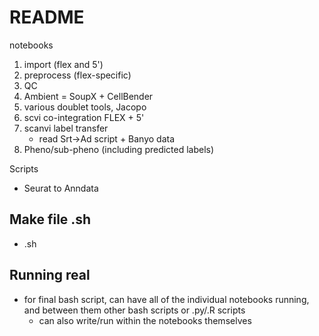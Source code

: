 # README

notebooks
1. import (flex and 5')
2. preprocess (flex-specific)
3. QC
4. Ambient = SoupX + CellBender
5. various doublet tools, Jacopo 
6. scvi co-integration FLEX + 5'
7. scanvi label transfer
   - read Srt->Ad script + Banyo data
8. Pheno/sub-pheno (including predicted labels)

Scripts
- Seurat to Anndata


## Make file .sh

* .sh

## Running real 

* for final bash script, can have all of the individual notebooks running, and between them other bash scripts or .py/.R scripts
    * can also write/run within the notebooks themselves
